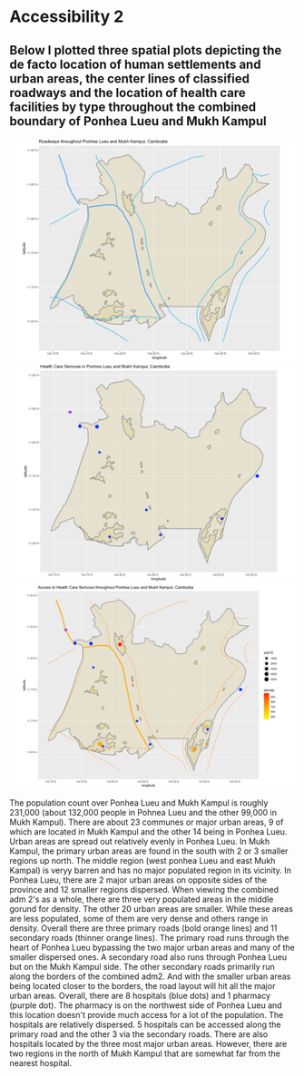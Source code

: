 # Accessibility 2

## Below I plotted three spatial plots depicting the de facto location of human settlements and urban areas, the center lines of classified roadways and the location of health care facilities by type throughout the combined boundary of Ponhea Lueu and Mukh Kampul

![](https://raw.githubusercontent.com/dloumeau/data100repository/main/Screen%20Shot%202021-05-17%20at%2011.02.10%20PM.png)
![](https://raw.githubusercontent.com/dloumeau/data100repository/main/Screen%20Shot%202021-05-17%20at%2011.06.06%20PM.png)
![](https://raw.githubusercontent.com/dloumeau/data100repository/main/Screen%20Shot%202021-05-17%20at%2011.03.13%20PM.png)

The population count over Ponhea Lueu and Mukh Kampul is roughly 231,000 (about 132,000 people in Pohnea Lueu and the other 99,000 in Mukh Kampul). There are about 23 communes or major urban areas, 9 of which are located in Mukh Kampul and the other 14 being in Ponhea Lueu. Urban areas are spread out relatively evenly in Ponhea Lueu. In Mukh Kampul, the primary urban areas are found in the south with 2 or 3 smaller regions up north. The middle region (west ponhea Lueu and east Mukh Kampal) is veryy barren and has no major populated region in its vicinity. In Ponhea Lueu, there are 2 major urban areas on opposite sides of the province and 12 smaller regions dispersed. When viewing the combined adm 2's as a whole, there are three very populated areas in the middle gorund for density. The other 20 urban areas are smaller. While these areas are less populated, some of them are very dense and others range in density. Overall there are three primary roads (bold orange lines) and 11 secondary roads (thinner orange lines). The primary road runs through the heart of Ponhea Lueu bypassing the two major urban areas and many of the smaller dispersed ones. A secondary road also runs through Ponhea Lueu but on the Mukh Kampul side. The other secondary roads primarily run along the borders of the combined adm2. And with the smaller urban areas being located closer to the borders, the road layout will hit all the major urban areas. Overall, there are 8 hospitals (blue dots) and 1 pharmacy (purple dot). The pharmacy is on the northwest side of Ponhea Lueu and this location doesn't provide much access for a lot of the population. The hospitals are relatively dispersed. 5 hospitals can be accessed along the primary road and the other 3 via the secondary roads. There are also hospitals located by the three most major urban areas. However, there are two regions in the north of Mukh Kampul that are somewhat far from the nearest hospital. 

